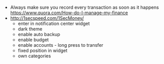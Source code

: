 - Always make sure you record every transaction as soon as it happens https://www.quora.com/How-do-I-manage-my-finance
- http://1secspeed.com/1SecMoney/
  - enter in notification center widget
  - dark theme
  - enable auto backup
  - enable budget
  - enable accounts - long press to transfer
  - fixed position in widget
  - own categories
